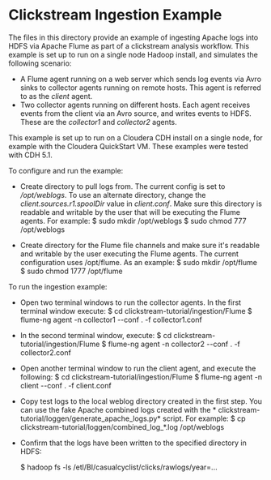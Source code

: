Clickstream Ingestion Example
=============================

The files in this directory provide an example of ingesting Apache logs into HDFS via Apache Flume as part of a clickstream analysis workflow. This example is set up to run on a single node Hadoop install, and simulates the following scenario:

* A Flume agent running on a web server which sends log events via Avro sinks to collector agents running on remote hosts. This agent is referred to as the *client* agent.
* Two collector agents running on different hosts. Each agent receives events from the client via an Avro source, and writes events to HDFS. These are the *collector1* and *collector2* agents.

This example is set up to run on a Cloudera CDH install on a single node, for example with the Cloudera QuickStart VM. These examples were tested with CDH 5.1.

To configure and run the example:

* Create directory to pull logs from. The current config is set to */opt/weblogs*. To use an alternate directory, change the *client.sources.r1.spoolDir* value in *client.conf*. Make sure this directory is readable and writable by the user that will be executing the Flume agents. For example:
    $ sudo mkdir /opt/weblogs
    $ sudo chmod 777 /opt/weblogs

* Create directory for the Flume file channels and make sure it's readable and writable by the user executing the Flume agents. The current configuration uses /opt/flume. As an example:
    $ sudo mkdir /opt/flume
    $ sudo chmod 1777 /opt/flume

To run the ingestion example:

* Open two terminal windows to run the collector agents. In the first terminal window execute:
    $ cd clickstream-tutorial/ingestion/Flume
    $ flume-ng agent -n collector1 --conf . -f collector1.conf
* In the second terminal window, execute:
    $ cd clickstream-tutorial/ingestion/Flume
    $ flume-ng agent -n collector2 --conf . -f collector2.conf 
* Open another terminal window to run the client agent, and execute the following:
    $ cd clickstream-tutorial/ingestion/Flume
    $ flume-ng agent -n client --conf . -f client.conf 

* Copy test logs to the local weblog directory created in the first step. You can use the fake Apache combined logs created with the * clickstream-tutorial/loggen/generate_apache_logs.py* script. For example:
    $ cp clickstream-tutorial/loggen/combined_log_*.log /opt/weblogs

* Confirm that the logs have been written to the specified directory in HDFS:

   $ hadoop fs -ls /etl/BI/casualcyclist/clicks/rawlogs/year=...


